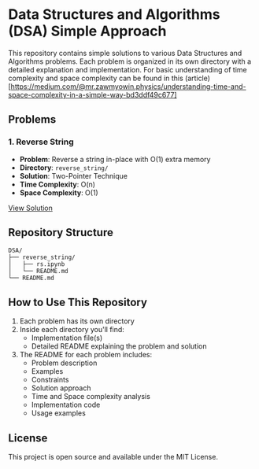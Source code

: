# Data Structures and Algorithms (DSA) Simple Approach

This repository contains simple solutions to various Data Structures and Algorithms problems. Each problem is organized in its own directory with a detailed explanation and implementation. For basic understanding of time complexity and space complexity can be found in this (article)[https://medium.com/@mr.zawmyowin.physics/understanding-time-and-space-complexity-in-a-simple-way-bd3ddf49c677]

## Problems

### 1. Reverse String
- **Problem**: Reverse a string in-place with O(1) extra memory
- **Directory**: `reverse_string/`
- **Solution**: Two-Pointer Technique
- **Time Complexity**: O(n)
- **Space Complexity**: O(1)

[View Solution](reverse_string/README.md)

## Repository Structure
```
DSA/
├── reverse_string/
│   ├── rs.ipynb
│   └── README.md
└── README.md
```

## How to Use This Repository
1. Each problem has its own directory
2. Inside each directory you'll find:
   - Implementation file(s)
   - Detailed README explaining the problem and solution
3. The README for each problem includes:
   - Problem description
   - Examples
   - Constraints
   - Solution approach
   - Time and Space complexity analysis
   - Implementation code
   - Usage examples

## License
This project is open source and available under the MIT License. 
